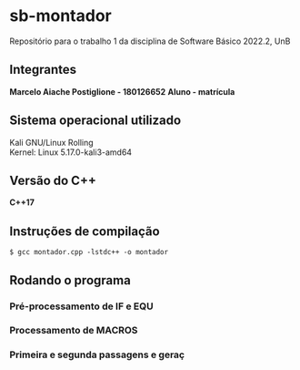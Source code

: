 # sb-montador
Repositório para o trabalho 1 da disciplina de Software Básico 2022.2, UnB

## Integrantes
**Marcelo Aiache Postiglione - 180126652**
**Aluno - matrícula**

## Sistema operacional utilizado
Kali GNU/Linux Rolling          
Kernel: Linux 5.17.0-kali3-amd64

## Versão do C++
**C++17**

## Instruções de compilação
```
$ gcc montador.cpp -lstdc++ -o montador 
```

## Rodando o programa

### Pré-processamento de IF e EQU

### Processamento de MACROS

### Primeira e segunda passagens e geraç
